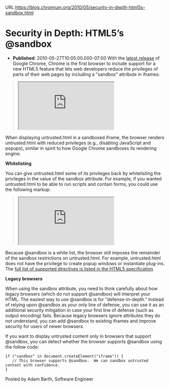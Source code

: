 URL:https://blog.chromium.org/2010/05/security-in-depth-html5s-sandbox.html
# Security in Depth: HTML5’s @sandbox
- **Published**: 2010-05-27T10:05:00.000-07:00
With the [latest release](http://chrome.blogspot.com/2010/05/new-chrome-stable-release-welcome-mac.html) of Google Chrome, Chrome is the first browser to include support for a new HTML5 feature that lets web developers reduce the privileges of parts of their web pages by including a "sandbox" attribute in iframes:  
> <iframe sandbox src="http://attacker.com/untrusted.html"></iframe>

  
When displaying untrusted.html in a sandboxed iframe, the browser renders untrusted.html with reduced privileges (e.g., disabling JavaScript and popups), similar in spirit to how Google Chrome sandboxes its rendering engine.  
  
**Whitelisting**  
  
You can give untrusted.html some of its privileges back by whitelisting the privileges in the value of the sandbox attribute. For example, if you wanted untrusted.html to be able to run scripts and contain forms, you could use the following markup:  
> <iframe sandbox="allow-scripts allow-forms" src="http://attacker.com/untrusted.html"></iframe>

  
Because @sandbox is a white list, the browser still imposes the remainder of the sandbox restrictions on untrusted.html. For example, untrusted.html does not have the privilege to create popup windows or instantiate plug-ins. The [full list of supported directives is listed in the HTML5 specification](http://www.whatwg.org/specs/web-apps/current-work/#attr-iframe-sandbox).  
  
**Legacy browsers**  
  
When using the sandbox attribute, you need to think carefully about how legacy browsers (which do not support @sandbox) will interpret your HTML. The easiest way to use @sandbox is for "defense-in-depth." Instead of relying upon @sandbox as your only line of defense, you can use it as an additional security mitigation in case your first line of defense (such as output encoding) fails. Because legacy browsers ignore attributes they do not understand, you can add @sandbox to existing iframes and improve security for users of newer browsers.  
  
If you want to display untrusted content only in browsers that support @sandbox, you can detect whether the browser supports @sandbox using the follow code:  

```
if ("sandbox" in document.createElement("iframe")) {  
   // This browser supports @sandbox.  We can sandbox untrusted  
content with confidence.  
}
```

  
  
Posted by Adam Barth, Software Engineer